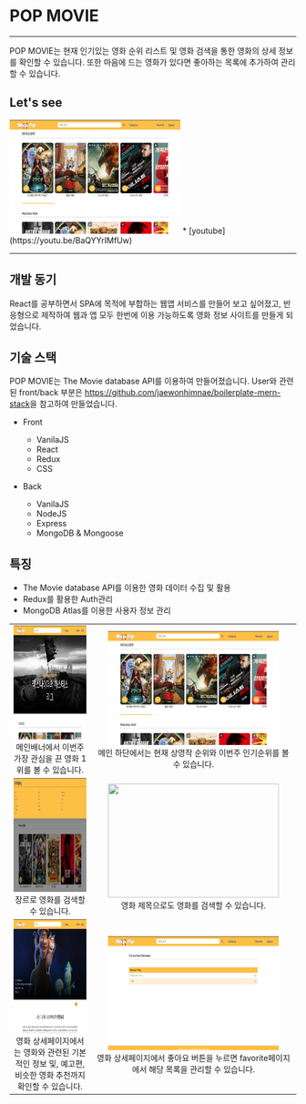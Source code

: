 # POP MOVIE
***
POP MOVIE는 현재 인기있는 영화 순위 리스트 및 영화 검색을 통한 영화의 상세 정보를 확인할 수 있습니다. 또한 마음에 드는 영화가 있다면 좋아하는 목록에 추가하여 관리할 수 있습니다. 


## Let's see
<img src="/README.assets/asset2.png"  width="300px" height="200px">
* [youtube](https://youtu.be/BaQYYrIMfUw)

***

## 개발 동기
React를 공부하면서 SPA에 목적에 부합하는 웹앱 서비스를 만들어 보고 싶어졌고, 반응형으로 제작하여 웹과 앱 모두 한번에 이용 가능하도록 영화 정보 사이트를 만들게 되었습니다.

## 기술 스택

POP MOVIE는 The Movie database API를 이용하여 만들어졌습니다.
User와 관련된 front/back 부분은 <https://github.com/jaewonhimnae/boilerplate-mern-stack>을 참고하여 만들었습니다.

+ Front
  - VanilaJS
  - React
  - Redux
  - CSS
  
+ Back
  - VanilaJS
  - NodeJS
  - Express
  - MongoDB & Mongoose

## 특징
- The Movie database API를 이용한 영화 데이터 수집 및 활용
- Redux를 활용한 Auth관리
- MongoDB Atlas를 이용한 사용자 정보 관리

|||
|:---:|:---:|
| <img src="/README.assets/asset1.png"  width="300px" height="200px"><br>메인배너에서 이번주 가장 관심을 끈 영화 1위를 볼 수 있습니다.<br>|<img src="/README.assets/asset2.png"  width="300px" height="200px"><br>메인 하단에서는 현재 상영작 순위와 이번주 인기순위를 볼 수 있습니다.|
|<img src="/README.assets/asset3.png"  width="300px" height="200px"><br>장르로 영화를 검색할 수 있습니다.<br>|<img src="/README.assets/asset4.png"  width="300px" height="200px"><br>영화 제목으로도 영화를 검색할 수 있습니다.|
|<img src="/README.assets/asset5.png"  width="300px" height="200px"><br>영화 상세페이지에서는 영화와 관련된 기본적인 정보 및, 예고편, 비슷한 영화 추천까지 확인할 수 있습니다.<br>|<img src="/README.assets/asset6.png"  width="300px" height="200px"><br>영화 상세페이지에서 좋아요 버튼을 누르면 favorite페이지에서 해당 목록을 관리할 수 있습니다.|